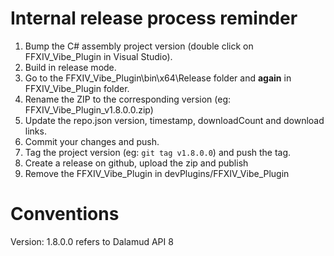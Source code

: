 # Internal release process reminder
1. Bump the C# assembly project version (double click on FFXIV\_Vibe\_Plugin in Visual Studio).
2. Build in release mode.
3. Go to the FFXIV\_Vibe\_Plugin\bin\x64\Release folder and **again** in FFXIV\_Vibe\_Plugin folder.
4. Rename the ZIP to the corresponding version (eg: FFXIV\_Vibe\_Plugin\_v1.8.0.0.zip)
5. Update the repo.json version, timestamp, downloadCount and download links. 
6. Commit your changes and push.
7. Tag the project version (eg: `git tag v1.8.0.0`) and push the tag.
8. Create a release on github, upload the zip and publish
9. Remove the FFXIV\_Vibe\_Plugin in devPlugins/FFXIV\_Vibe\_Plugin


# Conventions

Version: 1.8.0.0 refers to Dalamud API 8
